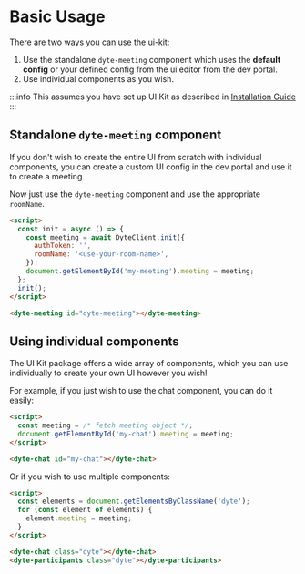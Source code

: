 # Basic Usage

There are two ways you can use the ui-kit:

1. Use the standalone `dyte-meeting` component which uses the **default config** or your defined config from the ui editor from the dev portal.
2. Use individual components as you wish.

:::info
This assumes you have set up UI Kit as described in [Installation Guide](./installation.md)
:::

## Standalone `dyte-meeting` component

If you don't wish to create the entire UI from scratch with individual components, you can create a custom UI config in the dev portal and use it to create a meeting.

Now just use the `dyte-meeting` component and use the appropriate `roomName`.

```html
<script>
  const init = async () => {
    const meeting = await DyteClient.init({
      authToken: '',
      roomName: '<use-your-room-name>',
    });
    document.getElementById('my-meeting').meeting = meeting;
  };
  init();
</script>

<dyte-meeting id="dyte-meeting"></dyte-meeting>
```

## Using individual components

The UI Kit package offers a wide array of components, which you can use individually to create your own UI however you wish!

For example, if you just wish to use the chat component, you can do it easily:

```html
<script>
  const meeting = /* fetch meeting object */;
  document.getElementById('my-chat').meeting = meeting;
</script>

<dyte-chat id="my-chat"></dyte-chat>
```

Or if you wish to use multiple components:

```html
<script>
  const elements = document.getElementsByClassName('dyte');
  for (const element of elements) {
    element.meeting = meeting;
  }
</script>

<dyte-chat class="dyte"></dyte-chat>
<dyte-participants class="dyte"></dyte-participants>
```
